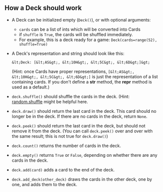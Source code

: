 How a Deck should work
----------------------

- A Deck can be initialized empty (`Deck()`), or with optional arguments:
    - `cards` can be a list of ints which will be converted into Cards
    - if `shuffle` is `True`, the cards will be shuffled immediately.
    - For example, this is a deck ready for a game: `Deck(cards=range(52), shuffle=True)`
- A Deck's representation and string should look like this:
  
      &lt;Deck: [&lt;AS&gt;, &lt;10H&gt;, &lt;5C&gt;, &lt;6D&gt;]&gt;

  (Hint: once Cards have proper representations, `[&lt;AS&gt;, &lt;10H&gt;, &lt;5C&gt;, &lt;6D&gt;]`
  is just the representation of a list containing cards. If you don't define
  a __str__ method, the __repr__ method is used as a default.)
- `deck.shuffle()` should shuffle the cards in the deck. (Hint: 
  [random.shuffle](https://docs.python.org/2/library/random.html#random.shuffle)
  might be helpful here.
- `deck.draw()` should return the last card in the deck. This card should no longer
  be in the deck. If there are no cards in the deck, return `None`.
- `deck.peek()` should return the last card in the deck, but should not remove it
  from the deck. (You can call `deck.peek()` over and over with the same result; 
  this is not true for `deck.draw()`)
- `deck.count()` returns the number of cards in the deck.
- `deck.empty()` returns `True` or `False`, depending on whether there are any 
  cards in the deck.
- `deck.add(card)` adds a card to the end of the deck.
- `deck.add_deck(other_deck)` draws the cards in the other deck, one by one, and
  adds them to the deck.



